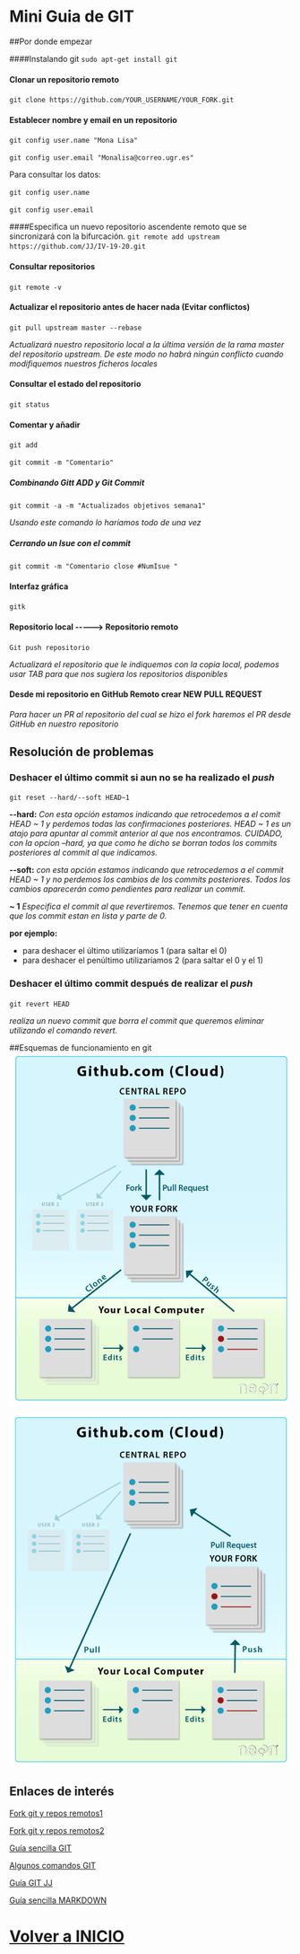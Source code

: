 # Mini Guia de GIT

##Por donde empezar

####Instalando git
`sudo apt-get install git`

#### Clonar un repositorio remoto
`git clone https://github.com/YOUR_USERNAME/YOUR_FORK.git`

#### Establecer nombre y email en un repositorio
`git config user.name "Mona Lisa"`

`git config user.email "Monalisa@correo.ugr.es"`

Para consultar los datos:

`git config user.name`

`git config user.email `

####Especifica un nuevo repositorio ascendente remoto que se sincronizará con la bifurcación.
`git remote add upstream https://github.com/JJ/IV-19-20.git`

#### Consultar repositorios
`git remote -v`


#### Actualizar el repositorio antes de hacer nada (Evitar conflictos)
`git pull upstream master --rebase`

*Actualizará nuestro repositorio local a la última versión de la rama master del repositorio upstream.
De este modo no habrá ningún conflicto cuando modifiquemos nuestros ficheros locales*

#### Consultar el estado del repositorio 
`git status`


#### Comentar y añadir
`git add`

`git commit -m "Comentario"`

##### Combinando Gitt ADD y Git Commit
`git commit -a -m "Actualizados objetivos semana1"`

*Usando este comando lo haríamos todo de una vez*

##### Cerrando un Isue con el commit
`git commit -m "Comentario close #NumIsue "`



#### Interfaz gráfica 
`gitk`

#### Repositorio local -----> Repositorio remoto
`Git push repositorio`

*Actualizará el repositorio que le indiquemos con la copia local, podemos usar TAB para que nos sugiera los repositorios disponibles*

#### Desde mi repositorio en GitHub Remoto crear NEW PULL REQUEST
*Para hacer un PR al repositorio del cual se hizo el fork haremos el PR desde GitHub en nuestro repositorio*

## Resolución de problemas

### Deshacer el último commit si aun no se ha realizado el *push*
`git reset --hard/--soft HEAD~1`

**--hard:** *Con esta opción estamos indicando que retrocedemos a el comit HEAD ~ 1 y perdemos todas las confirmaciones posteriores. HEAD ~ 1 es un atajo para apuntar al commit anterior al que nos encontramos. CUIDADO, con la opcion –hard, ya que como he dicho se borran todos los commits posteriores al commit al que indicamos.*

**--soft:** *con esta opción estamos indicando que retrocedemos a el commit HEAD ~ 1 y no perdemos los cambios de los commits posteriores. Todos los cambios aparecerán como pendientes para realizar un commit.*

**~ 1** *Especifica el commit al que revertiremos. Tenemos que tener en cuenta que los commit estan en lista y parte de 0.*

**por ejemplo:**
- para deshacer el último utilizaríamos 1 (para saltar el 0)
- para deshacer el penúltimo utilizaríamos 2 (para saltar el 0 y el 1)


### Deshacer el último commit después de realizar el *push*
`git revert HEAD`

*realiza un nuevo commit que borra el commit que queremos eliminar utilizando el comando revert.*

##Esquemas de funcionamiento en git
![git-fork-clone-flow](git-fork-clone-flow.png)

![git-fork-loop](git-fork-loop.png)


## Enlaces de interés
[Fork git y repos remotos1](https://www.neonscience.org/git-setup-remote)

[Fork git y repos remotos2](https://help.github.com/es/github/collaborating-with-issues-and-pull-requests/configuring-a-remote-for-a-fork)

[Guía sencilla GIT](https://rogerdudler.github.io/git-guide/index.es.html)

[Algunos comandos GIT](https://help.github.com/en/github/using-git/setting-your-username-in-git)

[Guía GIT JJ](https://github.com/JJ/IV-19-20/blob/master/objetivos/README.md)

[Guía sencilla MARKDOWN](https://markdown.es/sintaxis-markdown/)

**[Volver a INICIO](https://github.com/alexrodriguezlop/IV-Proyect/blob/master/README.md)**
=== 
